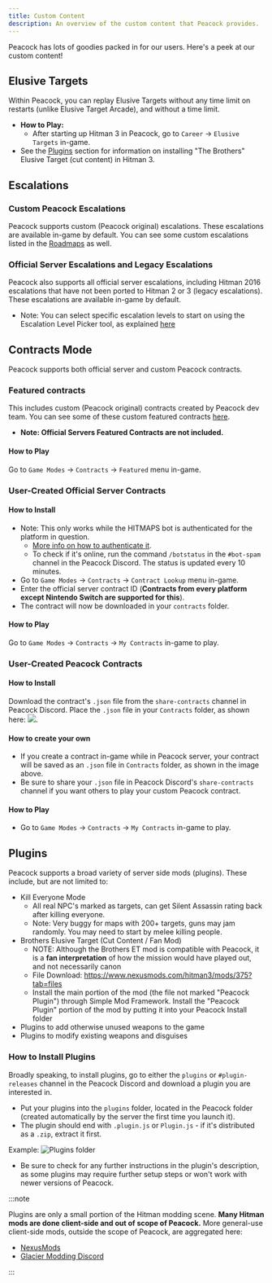 ```yaml
---
title: Custom Content
description: An overview of the custom content that Peacock provides.
---
```


Peacock has lots of goodies packed in for our users.
Here's a peek at our custom content!

## Elusive Targets

Within Peacock, you can replay Elusive Targets without any time limit on restarts (unlike Elusive Target Arcade), and
without a time limit.

- **How to Play:**
    - After starting up Hitman 3 in Peacock, go to `Career` -> `Elusive Targets` in-game.
- See the [Plugins](#plugins) section for information on installing "The Brothers" Elusive Target (cut content) in
  Hitman 3.

## Escalations

### Custom Peacock Escalations

Peacock supports custom (Peacock original) escalations. These escalations are available in-game by default.
You can see some custom escalations listed in the [Roadmaps](./roadmaps.mdx) as well.

### Official Server Escalations and Legacy Escalations

Peacock also supports all official server escalations, including Hitman 2016 escalations that have not been ported to Hitman 2 or 3 (legacy escalations).
These escalations are available in-game by default.

- Note: You can select specific escalation levels to start on using the Escalation Level Picker tool, as
  explained [here](./intel/loadout-profiles-elp.md#escalation-level-picker)

## Contracts Mode

Peacock supports both official server and custom Peacock contracts.

### Featured contracts

This includes custom (Peacock original) contracts created by Peacock dev team. You can see some of these custom featured
contracts [here](./roadmaps.mdx).

- **Note: Official Servers Featured Contracts are not included.**

#### How to Play

Go to `Game Modes` -> `Contracts` -> `Featured` menu in-game.

### User-Created Official Server Contracts

#### How to Install

- Note: This only works while the HITMAPS bot is authenticated for the platform in
  question.
  - [More info on how to authenticate it](https://bot.hitmaps.com/).
  - To check if it's online, run the command `/botstatus` in the `#bot-spam` channel in the Peacock
      Discord. The status is updated every 10 minutes.
- Go to `Game Modes` -> `Contracts` -> `Contract Lookup` menu in-game.
- Enter the official server contract ID (**Contracts from every platform except Nintendo Switch are supported for this**).
- The contract will now be downloaded in your `contracts` folder.

#### How to Play

Go to `Game Modes` -> `Contracts` -> `My Contracts` in-game to play.

### User-Created Peacock Contracts

#### How to Install

Download the contract's `.json` file from the `share-contracts` channel in Peacock Discord. Place the `.json` file
in your `Contracts` folder, as shown here: ![](/img/wiki/contracts_folder.png).

#### How to create your own

- If you create a contract in-game while in Peacock server, your contract will be saved as an `.json` file
  in `Contracts` folder, as shown in the image above.
- Be sure to share your `.json` file in Peacock Discord's `share-contracts` channel if you want others to play your
  custom Peacock contract.

#### How to Play

- Go to `Game Modes` -> `Contracts` -> `My Contracts` in-game to play.

## Plugins

Peacock supports a broad variety of server side mods (plugins). These include, but are not limited to:

- Kill Everyone Mode
    - All real NPC's marked as targets, can get Silent Assassin rating back after killing everyone.
    - Note: Very buggy for maps with 200+ targets, guns may jam randomly. You may need to start by melee killing people.
- Brothers Elusive Target (Cut Content / Fan Mod)
    - NOTE: Although the Brothers ET mod is compatible with Peacock, it is a **fan interpretation** of how the mission
      would have played out, and not necessarily canon
    - File Download: https://www.nexusmods.com/hitman3/mods/375?tab=files
    - Install the main portion of the mod (the file not marked "Peacock Plugin") through Simple Mod Framework. Install
      the "Peacock Plugin" portion of the mod by putting it into your Peacock Install folder
- Plugins to add otherwise unused weapons to the game
- Plugins to modify existing weapons and disguises

### How to Install Plugins

Broadly speaking, to install plugins, go to either the `plugins` or `#plugin-releases` channel in the Peacock Discord
and download a plugin you are interested in.

- Put your plugins into the `plugins` folder, located in the Peacock folder (created automatically by the server the
  first time you launch it).
- The plugin should end with `.plugin.js` or `Plugin.js` - if it's distributed as a `.zip`, extract it first.

Example: ![Plugins folder](/img/wiki/plugins_folder.png)

- Be sure to check for any further instructions in the plugin's description, as some plugins may require further setup
  steps or won't work with newer versions of Peacock.

:::note

Plugins are only a small portion of the Hitman modding scene. **Many Hitman mods are done client-side and out of
scope of Peacock.** More general-use client-side mods, outside the scope of Peacock, are aggregated here:

- [NexusMods](https://www.nexusmods.com/hitman3)
- [Glacier Modding Discord](https://discord.com/invite/6UDtuYhZP6)

:::
